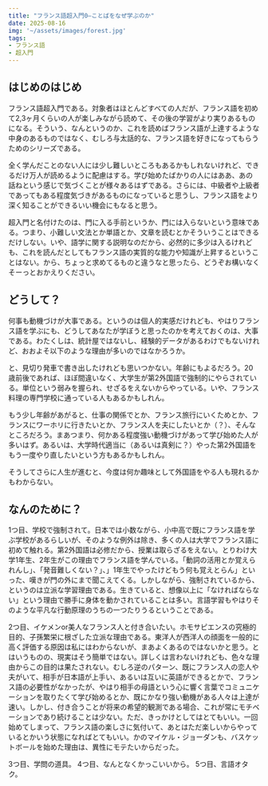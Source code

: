 ```yaml
--- 
title: "フランス語超入門0―ことばをなぜ学ぶのか" 
date: 2025-08-16 
img: '~/assets/images/forest.jpg'
tags:
- フランス語
- 超入門
---
```

## はじめのはじめ

フランス語超入門である。対象者はほとんどすべての人だが、フランス語を初めて2,3ヶ月くらいの人が楽しみながら読めて、その後の学習がより実りあるものになる。そういう、なんというのか、これを読めばフランス語が上達するような中身のあるものではなく、むしろ与太話的な、フランス語を好きになってもらうためのシリーズである。

全く学んだことのない人には少し難しいところもあるかもしれないけれど、できるだけ万人が読めるように配慮はする。学び始めたばかりの人にはああ、あの話ねという感じで気づくことが様々あるはずである。さらには、中級者や上級者であってもある程度気づきがあるものになっていると思うし、フランス語をより深く知ることができるいい機会にもなると思う。

超入門と名付けたのは、門に入る手前というか、門には入らないという意味である。つまり、小難しい文法とか単語とか、文章を読むとかそういうことはできるだけしない。いや、語学に関する説明なのだから、必然的に多少は入るけれども、これを読んだとしてもフランス語の実質的な能力や知識が上昇するということはない。から、ちょっと求めてるものと違うなと思ったら、どうぞお構いなくそーっとおかえりください。

## どうして？

何事も動機づけが大事である。というのは個人的実感だけれども、やはりフランス語を学ぶにも、どうしてあなたが学ぼうと思ったのかを考えておくのは、大事である。わたくしは、統計屋ではないし、経験的データがあるわけでもないけれど、おおよそ以下のような理由が多いのではなかろうか。

と、見切り発車で書き出したけれども思いつかない。年齢にもよるだろう。20歳前後であれば、ほぼ間違いなく、大学生が第2外国語で強制的にやらされている。単位という弱みを握られ、せざるをえないからやっている。いや、フランス料理の専門学校に通っている人もあるかもしれん。

もう少し年齢があがると、仕事の関係でとか、フランス旅行にいくためとか、フランスにワーホリに行きたいとか、フランス人を夫にしたいとか（？）、そんなところだろう。まあつまり、何かある程度強い動機づけがあって学び始めた人が多いはず。あるいは、大学時代適当に（あるいは真剣に？）やった第2外国語をもう一度やり直したいという方もあるかもしれん。

そうしてさらに人生が進むと、今度は何か趣味として外国語をやる人も現れるかもわからない。

## なんのために？

1つ目、学校で強制されて。日本では小数ながら、小中高で既にフランス語を学ぶ学校があるらしいが、そのような例外は除き、多くの人は大学でフランス語に初めて触れる。第2外国語は必修だから、授業は取らざるをえない。とりわけ大学1年生、2年生がこの理由でフランス語を学んでいる。「動詞の活用とか覚えられんし」、「発音難しくない？」、」1年生でやったけどもう何も覚えとらん」といった、嘆きが門の外にまで聞こえてくる。しかしながら、強制されているから、というのは立派な学習理由である。生きていると、想像以上に「なければならない」という理由で勝手に身体を動かされていることは多い。言語学習もやはりそのような平凡な行動原理のうちの一つたりうるということである。

2つ目、イケメンor美人なフランス人と付き合いたい。ホモサピエンスの究極的目的、子孫繁栄に根ざした立派な理由である。東洋人が西洋人の顔面を一般的に高く評価する原因は私にはわからないが、まあよくあるのではないかと思う。とはいうものの、現実はそう簡単ではない。詳しくは言わないけれども、色々な理由からこの目的は果たされない。むしろ逆のパターン、既にフランス人の恋人や夫がいて、相手が日本語が上手い、あるいは互いに英語ができるとかで、フランス語の必要性がなかったが、やはり相手の母語という心に響く言葉でコミュニケーションを取りたくて学び始めるとか、既にかなり強い動機がある人々は上達が速い。しかし、付き合うことが将来の希望的観測である場合、これが常にモチベーションであり続けることは少ない。ただ、きっかけとしてはとてもいい。一回始めてしまって、フランス語の楽しさに気付いて、あとはただ楽しいからやっているとかいう状態になればとてもいい。かのマイケル・ジョーダンも、バスケットボールを始めた理由は、異性にモテたいからだった。

3つ目、学問の道具。
4つ目、なんとなくかっこいいから。
5つ目、言語オタク。


[^1]: 
